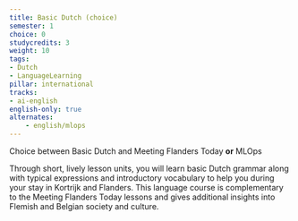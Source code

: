 ```yaml
---
title: Basic Dutch (choice)
semester: 1
choice: 0
studycredits: 3
weight: 10
tags:
- Dutch
- LanguageLearning
pillar: international
tracks:
- ai-english
english-only: true
alternates:
    - english/mlops
---
```

Choice between Basic Dutch and Meeting Flanders Today **or** MLOps

Through short, lively lesson units, you will learn basic Dutch grammar along with typical expressions and introductory vocabulary to help you during your stay in Kortrijk and Flanders. This language course is complementary to the Meeting Flanders Today lessons and gives additional insights into Flemish and Belgian society and culture.